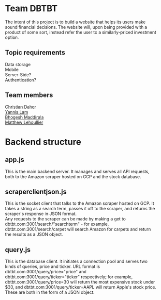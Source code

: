 # Team DBTBT

The intent of this project is to build a website that helps its users make sound financial decisions. The website will, upon being provided with a product of some sort, instead refer the user to a similarly-priced investment option.  

## Topic requirements  
Data storage  
Mobile  
Server-Side?  
Authentication?  

## Team members
[Christian Daher](https://github.com/cdaher3/DBTBT/blob/master/team/Christian_Daher.md)  
[Yannis Lam](https://github.com/cdaher3/DBTBT/blob/master/team/Yannis_Lam.md)  
[Bhogesh Maddirala](https://github.com/cdaher3/DBTBT/blob/master/team/Bhogesh_Maddirala.md)  
[Matthew Lehoullier](https://github.com/cdaher3/DBTBT/blob/master/team/Matthew_Lehoullier.md)  
  
  
# Backend structure  
## app.js  
This is the main backend server. It manages and serves all API requests, both to the Amazon scraper hosted on GCP and the stock database.  

## scraperclientjson.js  
This is the socket client that talks to the Amazon scraper hosted on GCP. It takes a string as a search term, passes it off to the scraper, and returns the scraper's response in JSON format.  
Any requests to the scraper can be made by making a get to dbtbt.com:3001/search/"searchterm" - for example, dbtbt.com:3001/search/carpet will search Amazon for carpets and return the results as a JSON object.  

## query.js  
This is the database client. It initiates a connection pool and serves two kinds of queries, price and ticker. URL format is dbtbt.com:3001/query/price="price" and dbtbt.com:3001/query/ticker="ticker" respectively; for example, dbtbt.com:3001/query/price=30 will return the most expensive stock under $30, and dbtbt.com:3001/query/ticker=AAPL will return Apple's stock price. These are both in the form of a JSON object.  
